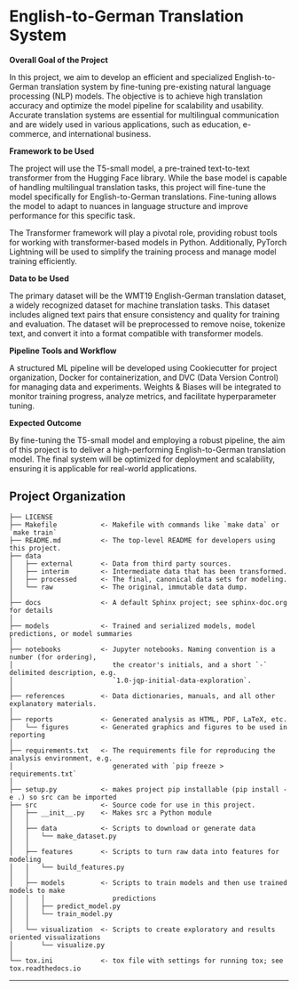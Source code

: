 English-to-German Translation System
==============================

**Overall Goal of the Project**

In this project, we aim to develop an efficient and specialized English-to-German translation system by fine-tuning pre-existing natural language processing (NLP) models. The objective is to achieve high translation accuracy and optimize the model pipeline for scalability and usability. Accurate translation systems are essential for multilingual communication and are widely used in various applications, such as education, e-commerce, and international business.

**Framework to be Used**

The project will use the T5-small model, a pre-trained text-to-text transformer from the Hugging Face library. While the base model is capable of handling multilingual translation tasks, this project will fine-tune the model specifically for English-to-German translations. Fine-tuning allows the model to adapt to nuances in language structure and improve performance for this specific task.

The Transformer framework will play a pivotal role, providing robust tools for working with transformer-based models in Python. Additionally, PyTorch Lightning will be used to simplify the training process and manage model training efficiently.

**Data to be Used**

The primary dataset will be the WMT19 English-German translation dataset, a widely recognized dataset for machine translation tasks. This dataset includes aligned text pairs that ensure consistency and quality for training and evaluation. The dataset will be preprocessed to remove noise, tokenize text, and convert it into a format compatible with transformer models.

**Pipeline Tools and Workflow**

A structured ML pipeline will be developed using Cookiecutter for project organization, Docker for containerization, and DVC (Data Version Control) for managing data and experiments. Weights & Biases will be integrated to monitor training progress, analyze metrics, and facilitate hyperparameter tuning.

**Expected Outcome**

By fine-tuning the T5-small model and employing a robust pipeline, the aim of this project is to deliver a high-performing English-to-German translation model. The final system will be optimized for deployment and scalability, ensuring it is applicable for real-world applications.


Project Organization
------------

    ├── LICENSE
    ├── Makefile           <- Makefile with commands like `make data` or `make train`
    ├── README.md          <- The top-level README for developers using this project.
    ├── data
    │   ├── external       <- Data from third party sources.
    │   ├── interim        <- Intermediate data that has been transformed.
    │   ├── processed      <- The final, canonical data sets for modeling.
    │   └── raw            <- The original, immutable data dump.
    │
    ├── docs               <- A default Sphinx project; see sphinx-doc.org for details
    │
    ├── models             <- Trained and serialized models, model predictions, or model summaries
    │
    ├── notebooks          <- Jupyter notebooks. Naming convention is a number (for ordering),
    │                         the creator's initials, and a short `-` delimited description, e.g.
    │                         `1.0-jqp-initial-data-exploration`.
    │
    ├── references         <- Data dictionaries, manuals, and all other explanatory materials.
    │
    ├── reports            <- Generated analysis as HTML, PDF, LaTeX, etc.
    │   └── figures        <- Generated graphics and figures to be used in reporting
    │
    ├── requirements.txt   <- The requirements file for reproducing the analysis environment, e.g.
    │                         generated with `pip freeze > requirements.txt`
    │
    ├── setup.py           <- makes project pip installable (pip install -e .) so src can be imported
    ├── src                <- Source code for use in this project.
    │   ├── __init__.py    <- Makes src a Python module
    │   │
    │   ├── data           <- Scripts to download or generate data
    │   │   └── make_dataset.py
    │   │
    │   ├── features       <- Scripts to turn raw data into features for modeling
    │   │   └── build_features.py
    │   │
    │   ├── models         <- Scripts to train models and then use trained models to make
    │   │   │                 predictions
    │   │   ├── predict_model.py
    │   │   └── train_model.py
    │   │
    │   └── visualization  <- Scripts to create exploratory and results oriented visualizations
    │       └── visualize.py
    │
    └── tox.ini            <- tox file with settings for running tox; see tox.readthedocs.io


--------


